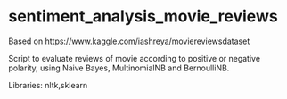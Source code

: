 # sentiment_analysis_movie_reviews

Based on https://www.kaggle.com/iashreya/moviereviewsdataset

Script to evaluate reviews of movie according to positive or negative polarity, using Naive Bayes, MultinomialNB and BernoulliNB.

Libraries: nltk,sklearn
